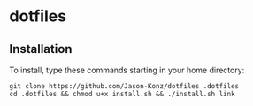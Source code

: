 # dotfiles

## Installation

To install, type these commands starting in your home directory:

```
git clone https://github.com/Jason-Konz/dotfiles .dotfiles
cd .dotfiles && chmod u+x install.sh && ./install.sh link
```
